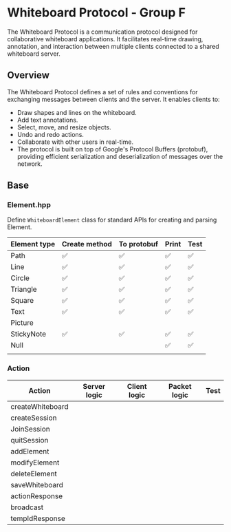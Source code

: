 # Whiteboard Protocol - Group F

The Whiteboard Protocol is a communication protocol designed for collaborative whiteboard applications. It facilitates real-time drawing, annotation, and interaction between multiple clients connected to a shared whiteboard server.



## Overview
The Whiteboard Protocol defines a set of rules and conventions for exchanging messages between clients and the server. It enables clients to:

- Draw shapes and lines on the whiteboard.
- Add text annotations.
- Select, move, and resize objects.
- Undo and redo actions.
- Collaborate with other users in real-time.
- The protocol is built on top of Google's Protocol Buffers (protobuf), providing efficient serialization and deserialization of messages over the network.


## Base

### Element.hpp

Define `WhiteboardElement` class for standard APIs for creating and parsing Element.

| Element type | Create method | To protobuf | Print | Test |
| ------------ | ------------- | ----------- | ----- | ---- |
| Path         | ✅             | ✅           | ✅     | ✅    |
| Line         | ✅             | ✅           | ✅     | ✅    |
| Circle       | ✅             | ✅           | ✅     | ✅    |
| Triangle     | ✅             | ✅           | ✅     | ✅    |
| Square       | ✅             | ✅           | ✅     | ✅    |
| Text         | ✅             | ✅           | ✅     | ✅    |
| Picture      |               |             |       |      |
| StickyNote   | ✅             | ✅           | ✅     | ✅    |
| Null         |               |             | ✅     | ✅    |
|              |               |             |       |      |

### Action

| Action           | Server logic | Client logic | Packet logic | Test |
| ---------------- | ------------ | ------------ | ------------ | ---- |
| createWhiteboard |              |              |              |      |
| createSession    |              |              |              |      |
| JoinSession      |              |              |              |      |
| quitSession      |              |              |              |      |
| addElement       |              |              |              |      |
| modifyElement    |              |              |              |      |
| deleteElement    |              |              |              |      |
| saveWhiteboard   |              |              |              |      |
| actionResponse   |              |              |              |      |
| broadcast        |              |              |              |      |
| tempIdResponse   |              |              |              |      |